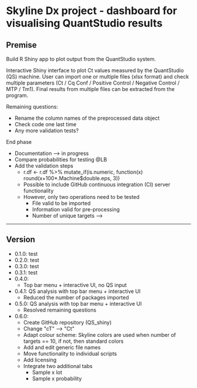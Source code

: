 # Skyline Dx project - dashboard for visualising QuantStudio results

## Premise
Build R Shiny app to plot output from the QuantStudio system.

Interactive Shiny interface to plot Ct values measured by the QuantStudio (QS) machine. User can import one or multiple files (xlsx format) and check multiple parameters (Ct / Cq Conf / Positive Control / Negative Control / MTP	/ Tm1). Final results from multiple files can be extracted from the program.

Remaining questions:
* Rename the column names of the preprocessed data object
* Check code one last time
* Any more validation tests?

End phase

* Documentation --> in progress
* Compare probabilities for testing @LB
* Add the validation steps
  * r.df <- r.df %>% mutate_if(is.numeric, function(x) round(x+100*.Machine$double.eps, 3))
  * Possible to include GitHub continuous integration (CI) server functionality
  * However, only two operations need to be tested
    * File valid to be imported
    * Information valid for pre-processing
    * Number of unique targets -->

-------------------------------------------------------------------------------

## Version

* 0.1.0: test
* 0.2.0: test
* 0.3.0: test
* 0.3.1: test
* 0.4.0: 
  * Top bar menu + interactive UI, no QS input
* 0.4.1: QS analysis with top bar menu + interactive UI
  * Reduced the number of packages imported
* 0.5.0: QS analysis with top bar menu + interactive UI
  * Resolved remaining questions
* 0.6.0: 
  * Create GitHub repository (QS_shiny)
  * Change "cT" --> "Ct"
  * Adapt colour scheme: Skyline colors are used when number of targets == 10, if not, then standard colors
  * Add and edit generic file names
  * Move functionality to individual scripts
  * Add licensing
  * Integrate two additional tabs
    * Sample x lot
    * Sample x probability
